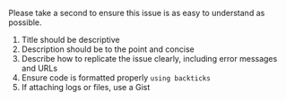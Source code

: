 Please take a second to ensure this issue is as easy to understand as possible.

1. Title should be descriptive
2. Description should be to the point and concise
3. Describe how to replicate the issue clearly, including error messages and URLs
4. Ensure code is formatted properly `using backticks`
5. If attaching logs or files, use a Gist
